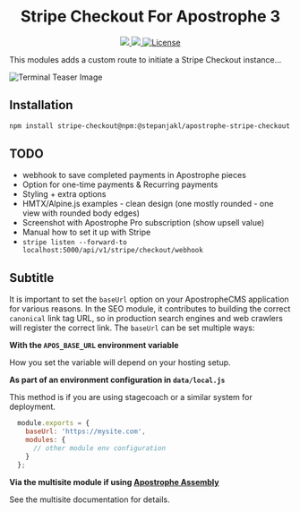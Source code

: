 <div align="center">
    <h1>
        Stripe Checkout For Apostrophe 3
    </h1>
    <p>
        <a aria-label="Apostrophe logo" href="https://v3.docs.apostrophecms.org">
            <img src="https://img.shields.io/badge/MADE%20FOR%20Apostrophe%203-000000.svg?style=for-the-badge&logo=Apostrophe&labelColor=6516dd">
        </a>
        <a aria-label="Personal logo" href="https://stepanjakl.com">
            <img src="https://img.shields.io/badge/Open%20To%20New%20Opportunities-000000.svg?style=for-the-badge&labelColor=EED500&logo=data:image/svg+xml;base64,PHN2ZyB4bWxucz0iaHR0cDovL3d3dy53My5vcmcvMjAwMC9zdmciIHZpZXdCb3g9IjAgMCAyMCAyMCI+PHBhdGggZmlsbD0iIzAwMDAwMCIgZD0iTTAgMTV2NWgyMFY3LjVIMHY1aDE1LjA1VjE1SDBaTTIwIDBIMHY1aDIwVjBaIiAvPjwvc3ZnPg==">
        </a>
        <a aria-label="License"
           href="https://github.com/apostrophecms/module-template/blob/main/LICENSE.md">
            <img alt="License"
                 src="https://img.shields.io/static/v1?style=for-the-badge&labelColor=000000&label=License&message=MIT&color=3DA639">
        </a>
    </p>
</div>

This modules adds a custom route to initiate a Stripe Checkout instance...

![Terminal Teaser Image](https://b.stripecdn.com/docs-statics-srv/assets/custom-amount.7f01047b3e0551814ae9ff1057cd37e3.png)

## Installation

```zsh
npm install stripe-checkout@npm:@stepanjakl/apostrophe-stripe-checkout
```

## TODO
- webhook to save completed payments in Apostrophe pieces
- Option for one-time payments & Recurring payments
- Styling + extra options
- HMTX/Alpine.js examples - clean design (one mostly rounded - one view with rounded body edges)
- Screenshot with Apostrophe Pro subscription (show upsell value)
- Manual how to set it up with Stripe
- `stripe listen --forward-to localhost:5000/api/v1/stripe/checkout/webhook`

## Subtitle

It is important to set the `baseUrl` option on your ApostropheCMS application for various reasons. In the SEO module, it contributes to building the correct `canonical` link tag URL, so in production search engines and web crawlers will register the correct link. The `baseUrl` can be set multiple ways:

**With the `APOS_BASE_URL` environment variable**

How you set the variable will depend on your hosting setup.

**As part of an environment configuration in `data/local.js`**

This method is if you are using stagecoach or a similar system for deployment.
```js
  module.exports = {
    baseUrl: 'https://mysite.com',
    modules: {
      // other module env configuration
    }
  };
```

**Via the multisite module if using [Apostrophe Assembly](https://apostrophecms.com/extensions/multisite-apostrophe-assembly)**

See the multisite documentation for details.
